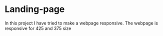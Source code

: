 # Landing-page

In this project I have tried to make a webpage responsive. The webpage is responsive for 425  and 375 size
